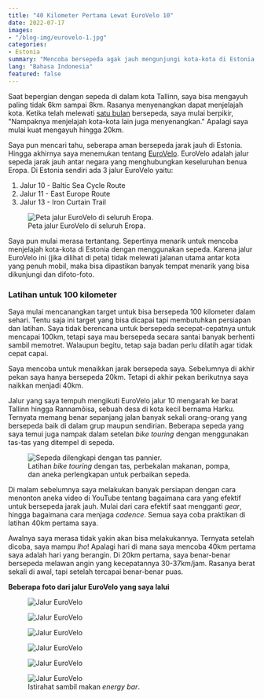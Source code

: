 ```yaml
---
title: "40 Kilometer Pertama Lewat EuroVelo 10"
date: 2022-07-17
images:
- "/blog-img/eurovelo-1.jpg"
categories:
- Estonia
summary: "Mencoba bersepeda agak jauh mengunjungi kota-kota di Estonia."
lang: "Bahasa Indonesia"
featured: false
---
```


Saat bepergian dengan sepeda di dalam kota Tallinn, saya bisa mengayuh paling tidak 6km sampai 8km. Rasanya menyenangkan dapat menjelajah kota. Ketika telah melewati [satu bulan](https://www.asepbagja.com/id/personal/mulai-bersepeda) bersepeda, saya mulai berpikir, "Nampaknya menjelajah kota-kota lain juga menyenangkan." Apalagi saya mulai kuat mengayuh hingga 20km.

Saya pun mencari tahu, seberapa aman bersepeda jarak jauh di Estonia. Hingga akhirnya saya menemukan tentang <a href="https://en.eurovelo.com" target="_blank">EuroVelo</a>. EuroVelo adalah jalur sepeda jarak jauh antar negara yang menghubungkan keseluruhan benua Eropa. Di Estonia sendiri ada 3 jalur EuroVelo yaitu:
1. Jalur 10 - Baltic Sea Cycle Route
2. Jalur 11 - East Europe Route
3. Jalur 13 - Iron Curtain Trail

<figure class="figure">
<img src="https://www.asepbagja.com/blog-img/eurovelo-map.png" class="figure-img img-fluid" alt="Peta jalur EuroVelo di seluruh Eropa." />
<figcaption class="figure-caption text-center">Peta jalur EuroVelo di seluruh Eropa.</figcaption>
</figure>

Saya pun mulai merasa tertantang. Sepertinya menarik untuk mencoba menjelajah kota-kota di Estonia dengan menggunakan sepeda. Karena jalur EuroVelo ini (jika dilihat di peta) tidak melewati jalanan utama antar kota yang penuh mobil, maka bisa dipastikan banyak tempat menarik yang bisa dikunjungi dan difoto-foto.

### Latihan untuk 100 kilometer

Saya mulai mencanangkan target untuk bisa bersepeda 100 kilometer dalam sehari. Tentu saja ini target yang bisa dicapai tapi membutuhkan persiapan dan latihan. Saya tidak berencana untuk bersepeda secepat-cepatnya untuk mencapai 100km, tetapi saya mau bersepeda secara santai banyak berhenti sambil memotret. Walaupun begitu, tetap saja badan perlu dilatih agar tidak cepat capai.

Saya mencoba untuk menaikkan jarak bersepeda saya. Sebelumnya di akhir pekan saya hanya bersepeda 20km. Tetapi di akhir pekan berikutnya saya naikkan menjadi 40km.

Jalur yang saya tempuh mengikuti EuroVelo jalur 10 mengarah ke barat Tallinn hingga Rannamõisa, sebuah desa di kota kecil bernama Harku. Ternyata memang benar sepanjang jalan banyak sekali orang-orang yang bersepeda baik di dalam grup maupun sendirian. Beberapa sepeda yang saya temui juga nampak dalam setelan *bike touring* dengan menggunakan tas-tas yang ditempel di sepeda.

<figure class="figure">
<img src="https://www.asepbagja.com/blog-img/eurovelo-3.jpg" class="figure-img img-fluid" alt="Sepeda dilengkapi dengan tas pannier." />
<figcaption class="figure-caption text-center">Latihan <i>bike touring</i> dengan tas, perbekalan makanan, pompa, dan aneka perlengkapan untuk perbaikan sepeda.</figcaption>
</figure>

Di malam sebelumnya saya melakukan banyak persiapan dengan cara menonton aneka video di YouTube tentang bagaimana cara yang efektif untuk bersepeda jarak jauh. Mulai dari cara efektif saat mengganti *gear*, hingga bagaimana cara menjaga *cadence*. Semua saya coba praktikan di latihan 40km pertama saya.

Awalnya saya merasa tidak yakin akan bisa melakukannya. Ternyata setelah dicoba, saya mampu *lho*! Apalagi hari di mana saya mencoba 40km pertama saya adalah hari yang berangin. Di 20km pertama, saya benar-benar bersepeda melawan angin yang kecepatannya 30-37km/jam. Rasanya berat sekali di awal, tapi setelah tercapai benar-benar puas.

**Beberapa foto dari jalur EuroVelo yang saya lalui**

<figure class="figure">
<img src="https://www.asepbagja.com/blog-img/eurovelo-4.jpg" class="figure-img img-fluid" alt="Jalur EuroVelo" />
</figure>

<figure class="figure">
<img src="https://www.asepbagja.com/blog-img/eurovelo-5.jpg" class="figure-img img-fluid" alt="Jalur EuroVelo" />
</figure>

<figure class="figure">
<img src="https://www.asepbagja.com/blog-img/eurovelo-6.jpg" class="figure-img img-fluid" alt="Jalur EuroVelo" />
</figure>

<figure class="figure">
<img src="https://www.asepbagja.com/blog-img/eurovelo-7.jpg" class="figure-img img-fluid" alt="Jalur EuroVelo" />
</figure>

<figure class="figure">
<img src="https://www.asepbagja.com/blog-img/eurovelo-8.jpg" class="figure-img img-fluid" alt="Jalur EuroVelo" />
</figure>

<figure class="figure">
<img src="https://www.asepbagja.com/blog-img/eurovelo-9.jpg" class="figure-img img-fluid" alt="Jalur EuroVelo" />
<figcaption class="figure-caption text-center">Istirahat sambil makan <i>energy bar</i>.</figcaption>
</figure>
